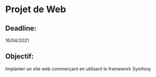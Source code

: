 # Projet de Web

## Deadline: 
16/04/2021 

## Objectif: 
Implanter un site web commerçant en utilisant le framework Symfony 
